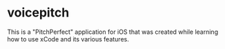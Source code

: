 # voicepitch

This is a "PitchPerfect" application for iOS that was created while learning how to use xCode and its various features.

